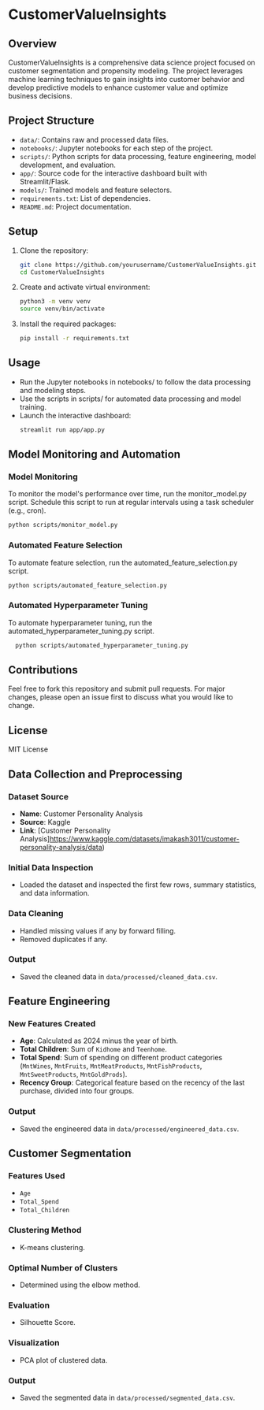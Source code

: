 # CustomerValueInsights

## Overview
CustomerValueInsights is a comprehensive data science project focused on customer segmentation and propensity modeling. The project leverages machine learning techniques to gain insights into customer behavior and develop predictive models to enhance customer value and optimize business decisions.

## Project Structure
- `data/`: Contains raw and processed data files.
- `notebooks/`: Jupyter notebooks for each step of the project.
- `scripts/`: Python scripts for data processing, feature engineering, model development, and evaluation.
- `app/`: Source code for the interactive dashboard built with Streamlit/Flask.
- `models/`: Trained models and feature selectors.
- `requirements.txt`: List of dependencies.
- `README.md`: Project documentation.

## Setup
1. Clone the repository:
   ```sh
   git clone https://github.com/yourusername/CustomerValueInsights.git
   cd CustomerValueInsights
   
2. Create and activate virtual environment:
   ```sh
   python3 -m venv venv
   source venv/bin/activate
   
3. Install the required packages:
   ```sh
   pip install -r requirements.txt

## Usage
- Run the Jupyter notebooks in notebooks/ to follow the data processing and modeling steps.
- Use the scripts in scripts/ for automated data processing and model training.
- Launch the interactive dashboard:
  ```sh
  streamlit run app/app.py
  
## Model Monitoring and Automation
### Model Monitoring
To monitor the model's performance over time, run the monitor_model.py script. Schedule this script to run at regular intervals using a task scheduler (e.g., cron).
  ```sh
  python scripts/monitor_model.py
```
### Automated Feature Selection
To automate feature selection, run the automated_feature_selection.py script.
  ```sh 
  python scripts/automated_feature_selection.py
  ````

### Automated Hyperparameter Tuning
To automate hyperparameter tuning, run the automated_hyperparameter_tuning.py script.
  ```sh
    python scripts/automated_hyperparameter_tuning.py
  ```
## Contributions
Feel free to fork this repository and submit pull requests. For major changes, please open an issue first to discuss what you would like to change.

## License
MIT License

## Data Collection and Preprocessing

### Dataset Source
- **Name**: Customer Personality Analysis
- **Source**: Kaggle
- **Link**: [Customer Personality Analysis]https://www.kaggle.com/datasets/imakash3011/customer-personality-analysis/data)

### Initial Data Inspection
- Loaded the dataset and inspected the first few rows, summary statistics, and data information.

### Data Cleaning
- Handled missing values if any by forward filling.
- Removed duplicates if any.

### Output
- Saved the cleaned data in `data/processed/cleaned_data.csv`.

## Feature Engineering

### New Features Created
- **Age**: Calculated as 2024 minus the year of birth.
- **Total Children**: Sum of `Kidhome` and `Teenhome`.
- **Total Spend**: Sum of spending on different product categories (`MntWines`, `MntFruits`, `MntMeatProducts`, `MntFishProducts`, `MntSweetProducts`, `MntGoldProds`).
- **Recency Group**: Categorical feature based on the recency of the last purchase, divided into four groups.

### Output
- Saved the engineered data in `data/processed/engineered_data.csv`.

## Customer Segmentation

### Features Used
- `Age`
- `Total_Spend`
- `Total_Children`

### Clustering Method
- K-means clustering.

### Optimal Number of Clusters
- Determined using the elbow method.

### Evaluation
- Silhouette Score.

### Visualization
- PCA plot of clustered data.

### Output
- Saved the segmented data in `data/processed/segmented_data.csv`.
